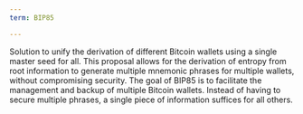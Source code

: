 ```yaml
---
term: BIP85

---
```

Solution to unify the derivation of different Bitcoin wallets using a single master seed for all. This proposal allows for the derivation of entropy from root information to generate multiple mnemonic phrases for multiple wallets, without compromising security. The goal of BIP85 is to facilitate the management and backup of multiple Bitcoin wallets. Instead of having to secure multiple phrases, a single piece of information suffices for all others.